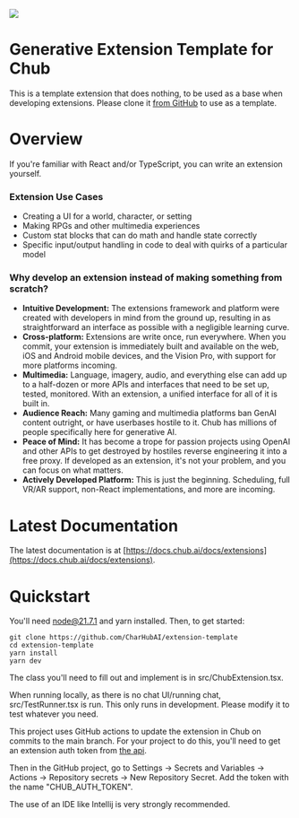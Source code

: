 ![](demo.GIF)

# Generative Extension Template for Chub

This is a template extension that does nothing, to be used as a base
when developing extensions. Please clone it [from GitHub](https://github.com/CharHubAI/extension-template) to use as a template.

# Overview

If you're familiar with React and/or TypeScript, you can write an extension yourself.

### Extension Use Cases
- Creating a UI for a world, character, or setting
- Making RPGs and other multimedia experiences
- Custom stat blocks that can do math and handle state correctly
- Specific input/output handling in code to deal with quirks of a particular model

### Why develop an extension instead of making something from scratch?
- **Intuitive Development:** The extensions framework and platform were created with developers in mind from the ground up, resulting in as straightforward an interface as possible with a negligible learning curve. 
- **Cross-platform:** Extensions are write once, run everywhere. When you commit, your extension is immediately built and available on the web, iOS and Android mobile devices, and the Vision Pro, with support for more platforms incoming. 
- **Multimedia:** Language, imagery, audio, and everything else can add up to a half-dozen or more APIs and interfaces that need to be set up, tested, monitored. With an extension, a unified interface for all of it is built in.
- **Audience Reach:** Many gaming and multimedia platforms ban GenAI content outright, or have userbases hostile to it. Chub has millions of people specifically here for generative AI.
- **Peace of Mind:** It has become a trope for passion projects using OpenAI and other APIs to get destroyed by hostiles reverse engineering it into a free proxy. If developed as an extension, it's not your problem, and you can focus on what matters.
- **Actively Developed Platform:** This is just the beginning. Scheduling, full VR/AR support, non-React implementations, and more are incoming.


# Latest Documentation

The latest documentation is at [https://docs.chub.ai/docs/extensions](https://docs.chub.ai/docs/extensions).

# Quickstart

You'll need node@21.7.1 and yarn installed.
Then, to get started:

``` 
git clone https://github.com/CharHubAI/extension-template
cd extension-template
yarn install
yarn dev
```

The class you'll need to fill out and implement is in src/ChubExtension.tsx.

When running locally, as there is no chat UI/running chat, src/TestRunner.tsx is run. This only runs in development.
Please modify it to test whatever you need.

This project uses GitHub actions to update the extension in Chub on 
commits to the main branch. For your project to do this,
you'll need to get an extension auth token from [the api](https://api.chub.ai/openapi/swagger#/User%20Account/create_projects_token_account_tokens_projects_post).

Then in the GitHub project, go to Settings -> Secrets and Variables -> Actions ->
Repository secrets -> New Repository Secret. Add the token with the name "CHUB_AUTH_TOKEN".

The use of an IDE like Intellij is very strongly recommended.
